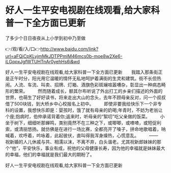 # 好人一生平安电视剧在线观看,给大家科普一下全方面已更新
了多少个日日夜夜从上小学到初中乃至做

👉/观/看/入/口👉http://www.baidu.com/link?url=aFQjCpKLyjmMkJDTPPmIM46mcs0b-moe8w2Xe6-iLGqpxJgfWTUHTnAr0yehHs6i&wd

好人一生平安电视剧在线观看,给大家科普一下全方面已更新　　我踏入那条街正是正午时分，阳光用它温暖的情怀无私地呵护着满街的生灵和建筑。街不长但热闹。人流、车流、叫卖、招牌、灯箱、酒旗色彩斑斓喧嚣嘈杂，彰显出一种病态畸形的繁荣。
　　然而随着成长，额其尔布听说了外出打工的乡亲们描述的外面的世界，也萌生了好好读书，将来走出大山的念头，去年不顾母亲反对，问一个叔叔借了500块钱，到大桥乡中心校报名上初中。
　　即使非要我给快乐下一个非专科的设置，我想快乐即是：婴孩时，饿了就有母亲的奶喝;年青时，不妨为老翁让个座;抱病时，伯仲承诺背着你;返来时，听母亲的“絮叨”吃父亲做的饭菜。
　　小坐于树下，细细听那蝉鸣，类别竟然不在三种之下，或唧唧，或喳喳，或短促利索，或清丽悠扬。就仿佛是在进行一场比赛，全都亮开了嗓子，拼命地歌唱着，呐喊着，欢呼着，吟咏着，此起彼伏，直叫得我浑身燥热，心慌意乱。
　　――　　祝新婚的人儿休戚与共、相濡以沫，不离不弃，白头谐老。尤其祝新郎妹妹的那个“他”，平安快乐，事业有成，祝他的父母健康长寿，因为他的幸福就是妹妹最大的幸福，他们的幸福就是我们最大的期盼了。

好人一生平安电视剧在线观看,给大家科普一下全方面已更新
